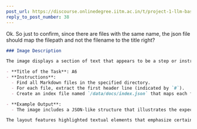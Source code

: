 ```yaml
---
post_url: https://discourse.onlinedegree.iitm.ac.in/t/project-1-llm-based-automation-agent-discussion-thread-tds-jan-2025/164277/39
reply_to_post_number: 38
---
```

Ok. So just to confirm, since there are files with the same name, the json file should map the filepath and not the filename to the title right?  

```markdown
### Image Description

The image displays a section of text that appears to be a step or instruction concerning the handling of Markdown (`.md`) files located in the `/data/docs/` directory. The key points are as follows:

- **Title of the Task**: A6
- **Instructions**:
  - Find all Markdown files in the specified directory.
  - For each file, extract the first header line (indicated by `#`).
  - Create an index file named `/data/docs/index.json` that maps each filename (excluding the path) to its corresponding title.

- **Example Output**: 
  - The image includes a JSON-like structure that illustrates the expected format of the index file, mapping filenames to titles.

The layout features highlighted textual elements that emphasize certain parts of the instructions.
```